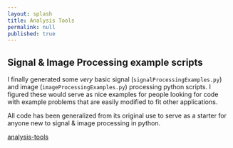 ```yaml
---
layout: splash
title: Analysis Tools
permalink: null
published: true
---
```


Signal & Image Processing example scripts
-------------------

I finally generated some _very_ basic signal (`signalProcessingExamples.py`) and image (`imageProcessingExamples.py`) processing python scripts. 
I figured these would serve as nice examples for people looking for code with example problems that are easily modified to fit other applications.  

All code has been generalized from its original use to serve as a starter for anyone new to signal & image processing in python.  

[analysis-tools](https://github.com/richkylet/analysis-tools)
